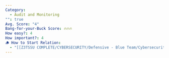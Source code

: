 ```yaml
---
Category:
  - Audit and Monitoring
"": true
Avg. Score: "4"
Bang-for-your-Buck Score: 🔥🔥🔥
How easy?: 4
How important?: 4
🪵 How to Start Relation:
  - "[[Z3TSSU COMPLETE/CYBERSECURITY/Defensive - Blue Team/Cybersecurity Checklist (Free Version)/Master Page/Audit and Monitoring]]"
---
```

